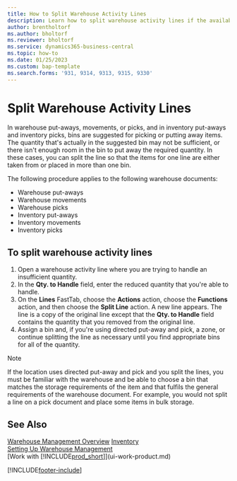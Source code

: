 ```yaml
---
title: How to Split Warehouse Activity Lines
description: Learn how to split warehouse activity lines if the available capacity in a suggested bin is not sufficient.
author: brentholtorf
ms.author: bholtorf
ms.reviewer: bholtorf
ms.service: dynamics365-business-central
ms.topic: how-to
ms.date: 01/25/2023
ms.custom: bap-template
ms.search.forms: '931, 9314, 9313, 9315, 9330'
---
```

# Split Warehouse Activity Lines

In warehouse put-aways, movements, or picks, and in inventory put-aways and inventory picks, bins are suggested for picking or putting away items. The quantity that's actually in the suggested bin may not be sufficient, or there isn't enough room in the bin to put away the required quantity. In these cases, you can split the line so that the items for one line are either taken from or placed in more than one bin.  

The following procedure applies to the following warehouse documents:

* Warehouse put-aways
* Warehouse movements
* Warehouse picks
* Inventory put-aways
* Inventory movements
* Inventory picks  

## To split warehouse activity lines  

1. Open a warehouse activity line where you are trying to handle an insufficient quantity.  
2. In the **Qty. to Handle** field, enter the reduced quantity that you're able to handle.  
3. On the **Lines** FastTab, choose the **Actions** action, choose the **Functions** action, and then choose the **Split Line** action. A new line appears. The line is a copy of the original line except that the **Qty. to Handle** field contains the quantity that you removed from the original line.  
4. Assign a bin and, if you're using directed put-away and pick, a zone, or continue splitting the line as necessary until you find appropriate bins for all of the quantity.  

> [!NOTE]  
> If the location uses directed put-away and pick and you split the lines, you must be familiar with the warehouse and be able to choose a bin that matches the storage requirements of the item and that fulfils the general requirements of the warehouse document. For example, you would not split a line on a pick document and place some items in bulk storage.  

## See Also  

[Warehouse Management Overview](design-details-warehouse-management.md)
[Inventory](inventory-manage-inventory.md)  
[Setting Up Warehouse Management](warehouse-setup-warehouse.md)  
[Work with [!INCLUDE[prod_short](includes/prod_short.md)]](ui-work-product.md)


[!INCLUDE[footer-include](includes/footer-banner.md)]